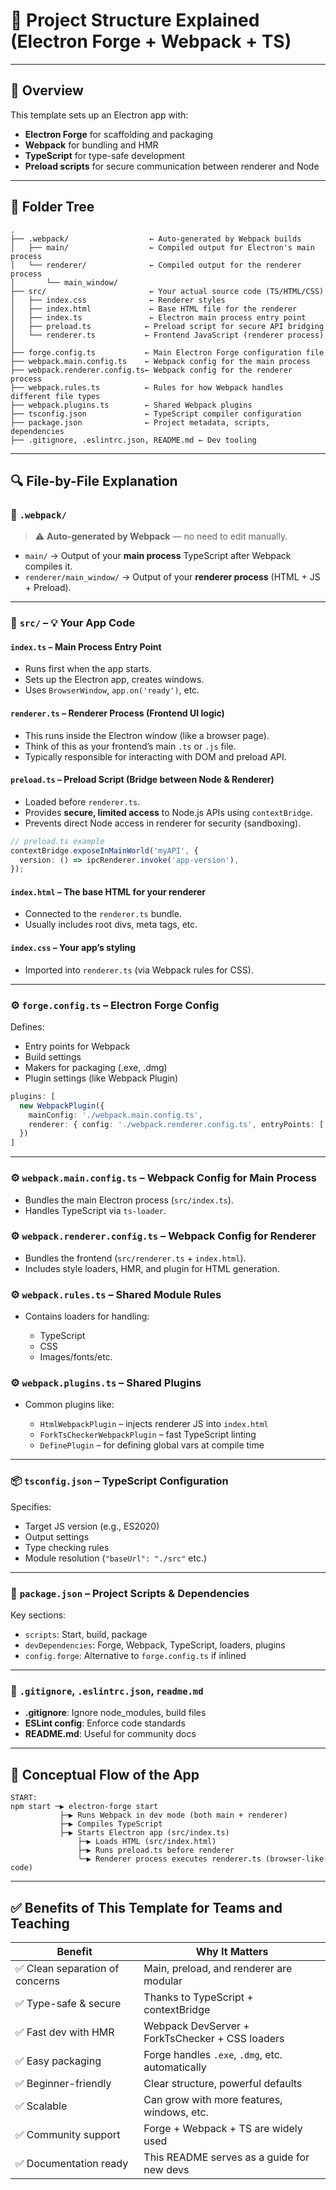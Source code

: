 # 📁 Project Structure Explained (Electron Forge + Webpack + TS)

---

## 🧠 Overview

This template sets up an Electron app with:

* **Electron Forge** for scaffolding and packaging
* **Webpack** for bundling and HMR
* **TypeScript** for type-safe development
* **Preload scripts** for secure communication between renderer and Node

---

## 🌳 Folder Tree

```plaintext
.
├── .webpack/                  ← Auto-generated by Webpack builds
│   ├── main/                  ← Compiled output for Electron's main process
│   └── renderer/              ← Compiled output for the renderer process
│       └── main_window/
├── src/                       ← Your actual source code (TS/HTML/CSS)
│   ├── index.css              ← Renderer styles
│   ├── index.html             ← Base HTML file for the renderer
│   ├── index.ts               ← Electron main process entry point
│   ├── preload.ts            ← Preload script for secure API bridging
│   └── renderer.ts           ← Frontend JavaScript (renderer process)
│
├── forge.config.ts           ← Main Electron Forge configuration file
├── webpack.main.config.ts    ← Webpack config for the main process
├── webpack.renderer.config.ts← Webpack config for the renderer process
├── webpack.rules.ts          ← Rules for how Webpack handles different file types
├── webpack.plugins.ts        ← Shared Webpack plugins
├── tsconfig.json             ← TypeScript compiler configuration
├── package.json              ← Project metadata, scripts, dependencies
├── .gitignore, .eslintrc.json, README.md ← Dev tooling
```

---

## 🔍 File-by-File Explanation

### 📁 `.webpack/`

> ⚠️ **Auto-generated by Webpack** — no need to edit manually.

* `main/` → Output of your **main process** TypeScript after Webpack compiles it.
* `renderer/main_window/` → Output of your **renderer process** (HTML + JS + Preload).

---

### 📁 `src/` – 💡 Your App Code

#### `index.ts` – **Main Process Entry Point**

* Runs first when the app starts.
* Sets up the Electron app, creates windows.
* Uses `BrowserWindow`, `app.on('ready')`, etc.

#### `renderer.ts` – **Renderer Process (Frontend UI logic)**

* This runs inside the Electron window (like a browser page).
* Think of this as your frontend’s main `.ts` or `.js` file.
* Typically responsible for interacting with DOM and preload API.

#### `preload.ts` – **Preload Script (Bridge between Node & Renderer)**

* Loaded before `renderer.ts`.
* Provides **secure, limited access** to Node.js APIs using `contextBridge`.
* Prevents direct Node access in renderer for security (sandboxing).

```ts
// preload.ts example
contextBridge.exposeInMainWorld('myAPI', {
  version: () => ipcRenderer.invoke('app-version'),
});
```

#### `index.html` – The base HTML for your renderer

* Connected to the `renderer.ts` bundle.
* Usually includes root divs, meta tags, etc.

#### `index.css` – Your app’s styling

* Imported into `renderer.ts` (via Webpack rules for CSS).

---

### ⚙️ `forge.config.ts` – **Electron Forge Config**

Defines:

* Entry points for Webpack
* Build settings
* Makers for packaging (.exe, .dmg)
* Plugin settings (like Webpack Plugin)

```ts
plugins: [
  new WebpackPlugin({
    mainConfig: './webpack.main.config.ts',
    renderer: { config: './webpack.renderer.config.ts', entryPoints: [...] }
  })
]
```

---

### ⚙️ `webpack.main.config.ts` – **Webpack Config for Main Process**

* Bundles the main Electron process (`src/index.ts`).
* Handles TypeScript via `ts-loader`.

### ⚙️ `webpack.renderer.config.ts` – **Webpack Config for Renderer**

* Bundles the frontend (`src/renderer.ts` + `index.html`).
* Includes style loaders, HMR, and plugin for HTML generation.

### ⚙️ `webpack.rules.ts` – **Shared Module Rules**

* Contains loaders for handling:

  * TypeScript
  * CSS
  * Images/fonts/etc.

### ⚙️ `webpack.plugins.ts` – **Shared Plugins**

* Common plugins like:

  * `HtmlWebpackPlugin` – injects renderer JS into `index.html`
  * `ForkTsCheckerWebpackPlugin` – fast TypeScript linting
  * `DefinePlugin` – for defining global vars at compile time

---

### 📦 `tsconfig.json` – TypeScript Configuration

Specifies:

* Target JS version (e.g., ES2020)
* Output settings
* Type checking rules
* Module resolution (`"baseUrl": "./src"` etc.)

---

### 📜 `package.json` – Project Scripts & Dependencies

Key sections:

* `scripts`: Start, build, package
* `devDependencies`: Forge, Webpack, TypeScript, loaders, plugins
* `config.forge`: Alternative to `forge.config.ts` if inlined

---

### 🧹 `.gitignore`, `.eslintrc.json`, `readme.md`

* **.gitignore**: Ignore node\_modules, build files
* **ESLint config**: Enforce code standards
* **README.md**: Useful for community docs

---

## 🧠 Conceptual Flow of the App

```plaintext
START:
npm start ─▶ electron-forge start
           ├─▶ Runs Webpack in dev mode (both main + renderer)
           ├─▶ Compiles TypeScript
           ├─▶ Starts Electron app (src/index.ts)
               ├─▶ Loads HTML (src/index.html)
               ├─▶ Runs preload.ts before renderer
               └─▶ Renderer process executes renderer.ts (browser-like code)
```

---

## ✅ Benefits of This Template for Teams and Teaching

| Benefit                        | Why It Matters                                   |
| ------------------------------ | ------------------------------------------------ |
| ✅ Clean separation of concerns | Main, preload, and renderer are modular          |
| ✅ Type-safe & secure           | Thanks to TypeScript + contextBridge             |
| ✅ Fast dev with HMR            | Webpack DevServer + ForkTsChecker + CSS loaders  |
| ✅ Easy packaging               | Forge handles `.exe`, `.dmg`, etc. automatically |
| ✅ Beginner-friendly            | Clear structure, powerful defaults               |
| ✅ Scalable                     | Can grow with more features, windows, etc.       |
| ✅ Community support            | Forge + Webpack + TS are widely used             |
| ✅ Documentation ready          | This README serves as a guide for new devs       |